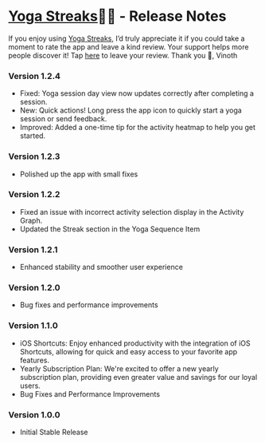 # [Yoga Streaks](https://apps.apple.com/in/app/yoga-streaks/id6504709338)🧘‍♂️ - Release Notes

If you enjoy using [Yoga Streaks](https://apps.apple.com/in/app/yoga-streaks/id6504709338), I’d truly appreciate it if you could take a moment to rate the app and leave a kind review. Your support helps more people discover it! 
Tap [here](https://itunes.apple.com/app/id6504709338?action=write-review) to leave your review. Thank you 🙏, Vinoth

### Version 1.2.4
- Fixed: Yoga session day view now updates correctly after completing a session.
- New: Quick actions! Long press the app icon to quickly start a yoga session or send feedback.
- Improved: Added a one-time tip for the activity heatmap to help you get started.

### Version 1.2.3
- Polished up the app with small fixes
  
### Version 1.2.2
- Fixed an issue with incorrect activity selection display in the Activity Graph.
- Updated the Streak section in the Yoga Sequence Item
  
### Version 1.2.1
- Enhanced stability and smoother user experience
  
### Version 1.2.0
- Bug fixes and performance improvements
  
### Version 1.1.0
- iOS Shortcuts: Enjoy enhanced productivity with the integration of iOS Shortcuts, allowing for quick and easy access to your favorite app features.
- Yearly Subscription Plan: We're excited to offer a new yearly subscription plan, providing even greater value and savings for our loyal users.
- Bug Fixes and Performance Improvements

### Version 1.0.0
- Initial Stable Release
